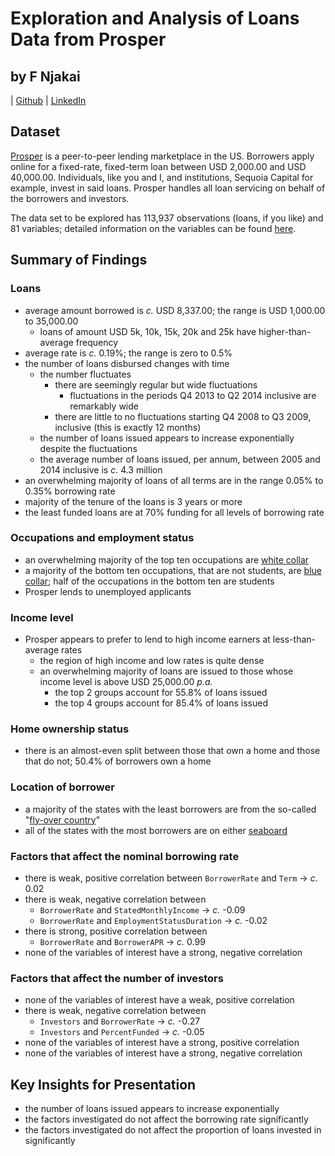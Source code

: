 # Exploration and Analysis of Loans Data from Prosper

## by F Njakai 

| [Github](https://www.github.com/brk-a)
| [LinkedIn](https://www.linkedin.com/in/francis-n-6b61b2a0)


## Dataset

[Prosper](https://www.prosper.com/) is a peer-to-peer lending marketplace in the US. Borrowers apply online for a fixed-rate, fixed-term loan between USD 2,000.00 and USD 40,000.00. Individuals, like you and I, and institutions, Sequoia Capital for example, invest in said loans. Prosper handles all loan servicing on behalf of the borrowers and investors.

The data set to be explored has 113,937 observations (loans, if you like) and 81 variables; detailed information on the variables can be found [here](https://docs.google.com/spreadsheets/d/1gDyi_L4UvIrLTEC6Wri5nbaMmkGmLQBk-Yx3z0XDEtI/edit#gid=0).


## Summary of Findings


### Loans
* average amount borrowed is _c._ USD 8,337.00; the range is USD 1,000.00 to 35,000.00
    * loans of amount USD 5k, 10k, 15k, 20k and 25k have higher-than-average frequency
* average rate is _c._ 0.19%; the range is zero to 0.5%
* the number of loans disbursed changes with time
    * the number fluctuates
        * there are seemingly regular but wide fluctuations
            * fluctuations in the periods Q4 2013 to Q2 2014 inclusive are remarkably wide
        * there are little to no fluctuations starting Q4 2008 to Q3 2009, inclusive (this is exactly 12 months)
    * the number of loans issued appears to increase exponentially despite the fluctuations
    * the average number of loans issued, per annum, between 2005 and 2014 inclusive is _c._ 4.3 million
* an overwhelming majority of loans of all terms are in the range 0.05% to 0.35% borrowing rate
* majority of the tenure of the loans is 3 years or more
* the least funded loans are at 70% funding for all levels of borrowing rate

### Occupations and employment status
* an overwhelming majority of the top ten occupations are [white collar](https://www.investopedia.com/terms/w/whitecollar.asp)
* a majority of the bottom ten occupations, that are not students, are [blue collar](https://www.investopedia.com/terms/b/bluecollar.asp); half of the occupations in the bottom ten are students
* Prosper lends to unemployed applicants

### Income level
* Prosper appears to prefer to lend to high income earners at less-than-average rates
    * the region of high income and low rates is quite dense
    * an overwhelming majority of loans are issued to those whose income level is above USD 25,000.00 _p.a._
        * the top 2 groups account for 55.8% of loans issued 
        * the top 4 groups account for 85.4% of loans issued

### Home ownership status
* there is an almost-even split between those that own a home and those that do not; 50.4% of borrowers own a home

### Location of borrower
* a majority of the states with the least borrowers are from the so-called "[fly-over country](https://en.wikipedia.org/wiki/Flyover_country)"
* all of the states with the most borrowers are on either [seaboard](https://www.oxfordlearnersdictionaries.com/us/definition/english/seaboard)

### Factors that affect the nominal borrowing rate
* there is weak, positive correlation between `BorrowerRate` and `Term` -> _c._ 0.02
* there is weak, negative correlation between
    * `BorrowerRate` and `StatedMonthlyIncome` -> _c._ -0.09
    * `BorrowerRate` and `EmploymentStatusDuration` -> _c._ -0.02
* there is strong, positive correlation between
    * `BorrowerRate` and `BorrowerAPR` -> _c._ 0.99
* none of the variables of interest have a strong, negative correlation

### Factors that affect the number of investors
* none of the variables of interest have a weak, positive correlation
* there is weak, negative correlation between
    * `Investors` and `BorrowerRate` -> _c._ -0.27
    * `Investors` and `PercentFunded` -> _c._ -0.05
* none of the variables of interest have a strong, positive correlation
* none of the variables of interest have a strong, negative correlation


## Key Insights for Presentation

* the number of loans issued appears to increase exponentially
* the factors investigated do not affect the borrowing rate significantly
* the factors investigated do not affect the proportion of loans invested in significantly